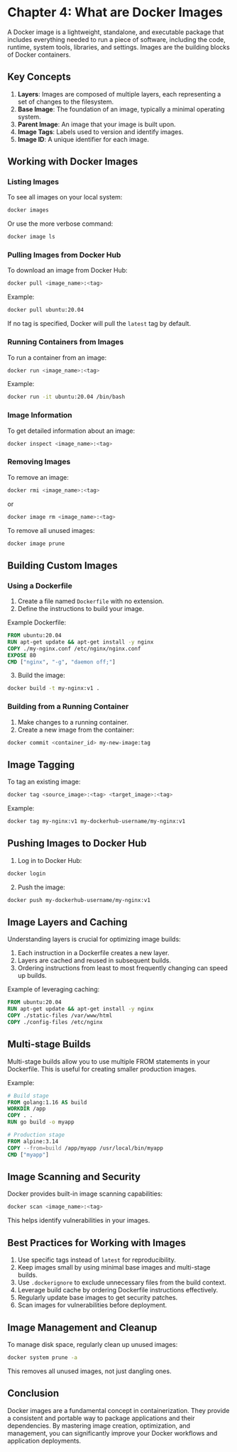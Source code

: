 # Chapter 4: What are Docker Images

A Docker image is a lightweight, standalone, and executable package that includes everything needed to run a piece of software, including the code, runtime, system tools, libraries, and settings. Images are the building blocks of Docker containers.

## Key Concepts

1. **Layers**: Images are composed of multiple layers, each representing a set of changes to the filesystem.
2. **Base Image**: The foundation of an image, typically a minimal operating system.
3. **Parent Image**: An image that your image is built upon.
4. **Image Tags**: Labels used to version and identify images.
5. **Image ID**: A unique identifier for each image.

## Working with Docker Images

### Listing Images

To see all images on your local system:

```bash
docker images
```

Or use the more verbose command:

```bash
docker image ls
```

### Pulling Images from Docker Hub

To download an image from Docker Hub:

```bash
docker pull <image_name>:<tag>
```

Example:

```bash
docker pull ubuntu:20.04
```

If no tag is specified, Docker will pull the `latest` tag by default.

### Running Containers from Images

To run a container from an image:

```bash
docker run <image_name>:<tag>
```

Example:

```bash
docker run -it ubuntu:20.04 /bin/bash
```

### Image Information

To get detailed information about an image:

```bash
docker inspect <image_name>:<tag>
```

### Removing Images

To remove an image:

```bash
docker rmi <image_name>:<tag>
```

or

```bash
docker image rm <image_name>:<tag>
```

To remove all unused images:

```bash
docker image prune
```

## Building Custom Images

### Using a Dockerfile

1. Create a file named `Dockerfile` with no extension.
2. Define the instructions to build your image.

Example Dockerfile:

```dockerfile
FROM ubuntu:20.04
RUN apt-get update && apt-get install -y nginx
COPY ./my-nginx.conf /etc/nginx/nginx.conf
EXPOSE 80
CMD ["nginx", "-g", "daemon off;"]
```

3. Build the image:

```bash
docker build -t my-nginx:v1 .
```

### Building from a Running Container

1. Make changes to a running container.
2. Create a new image from the container:

```bash
docker commit <container_id> my-new-image:tag
```

## Image Tagging

To tag an existing image:

```bash
docker tag <source_image>:<tag> <target_image>:<tag>
```

Example:

```bash
docker tag my-nginx:v1 my-dockerhub-username/my-nginx:v1
```

## Pushing Images to Docker Hub

1. Log in to Docker Hub:

```bash
docker login
```

2. Push the image:

```bash
docker push my-dockerhub-username/my-nginx:v1
```

## Image Layers and Caching

Understanding layers is crucial for optimizing image builds:

1. Each instruction in a Dockerfile creates a new layer.
2. Layers are cached and reused in subsequent builds.
3. Ordering instructions from least to most frequently changing can speed up builds.

Example of leveraging caching:

```dockerfile
FROM ubuntu:20.04
RUN apt-get update && apt-get install -y nginx
COPY ./static-files /var/www/html
COPY ./config-files /etc/nginx
```

## Multi-stage Builds

Multi-stage builds allow you to use multiple FROM statements in your Dockerfile. This is useful for creating smaller production images.

Example:

```dockerfile
# Build stage
FROM golang:1.16 AS build
WORKDIR /app
COPY . .
RUN go build -o myapp

# Production stage
FROM alpine:3.14
COPY --from=build /app/myapp /usr/local/bin/myapp
CMD ["myapp"]
```

## Image Scanning and Security

Docker provides built-in image scanning capabilities:

```bash
docker scan <image_name>:<tag>
```

This helps identify vulnerabilities in your images.

## Best Practices for Working with Images

1. Use specific tags instead of `latest` for reproducibility.
2. Keep images small by using minimal base images and multi-stage builds.
3. Use `.dockerignore` to exclude unnecessary files from the build context.
4. Leverage build cache by ordering Dockerfile instructions effectively.
5. Regularly update base images to get security patches.
6. Scan images for vulnerabilities before deployment.

## Image Management and Cleanup

To manage disk space, regularly clean up unused images:

```bash
docker system prune -a
```

This removes all unused images, not just dangling ones.

## Conclusion

Docker images are a fundamental concept in containerization. They provide a consistent and portable way to package applications and their dependencies. By mastering image creation, optimization, and management, you can significantly improve your Docker workflows and application deployments.
